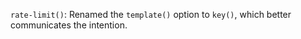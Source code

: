`rate-limit()`: Renamed the `template()` option to `key()`, which better communicates the intention.
